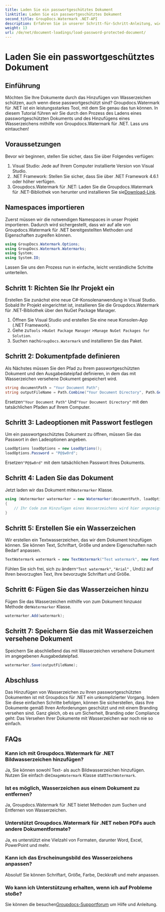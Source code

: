 ```yaml
---
title: Laden Sie ein passwortgeschütztes Dokument
linktitle: Laden Sie ein passwortgeschütztes Dokument
second_title: GroupDocs.Watermark .NET-API
description: Erfahren Sie in unserer Schritt-für-Schritt-Anleitung, wie Sie mit Groupdocs for .NET Wasserzeichen zu passwortgeschützten Dokumenten hinzufügen. Sichern und kennzeichnen Sie Ihre Dateien ganz einfach.
weight: 13
url: /de/net/document-loadings/load-password-protected-document/
---
```


# Laden Sie ein passwortgeschütztes Dokument

## Einführung
Möchten Sie Ihre Dokumente durch das Hinzufügen von Wasserzeichen schützen, auch wenn diese passwortgeschützt sind? Groupdocs.Watermark für .NET ist ein leistungsstarkes Tool, mit dem Sie genau das tun können. In diesem Tutorial führen wir Sie durch den Prozess des Ladens eines passwortgeschützten Dokuments und des Hinzufügens eines Wasserzeichens mithilfe von Groupdocs.Watermark für .NET. Lass uns eintauchen!
## Voraussetzungen
Bevor wir beginnen, stellen Sie sicher, dass Sie über Folgendes verfügen:
1. Visual Studio: Jede auf Ihrem Computer installierte Version von Visual Studio.
2. .NET Framework: Stellen Sie sicher, dass Sie über .NET Framework 4.6.1 oder höher verfügen.
3. Groupdocs.Watermark für .NET: Laden Sie die Groupdocs.Watermark für .NET-Bibliothek von herunter und installieren Sie sie[Download-Link](https://releases.groupdocs.com/Watermark/net/).
## Namespaces importieren
Zuerst müssen wir die notwendigen Namespaces in unser Projekt importieren. Dadurch wird sichergestellt, dass wir auf alle von Groupdocs.Watermark für .NET bereitgestellten Methoden und Eigenschaften zugreifen können.
```csharp
using GroupDocs.Watermark.Options;
using GroupDocs.Watermark.Watermarks;
using System;
using System.IO;
```
Lassen Sie uns den Prozess nun in einfache, leicht verständliche Schritte unterteilen.
## Schritt 1: Richten Sie Ihr Projekt ein
Erstellen Sie zunächst eine neue C#-Konsolenanwendung in Visual Studio. Sobald Ihr Projekt eingerichtet ist, installieren Sie die Groupdocs.Watermark für .NET-Bibliothek über den NuGet Package Manager.
1. Öffnen Sie Visual Studio und erstellen Sie eine neue Konsolen-App (.NET Framework).
2.  Gehe zu`Tools` >`NuGet Package Manager` >`Manage NuGet Packages for Solution`.
3.  Suchen nach`GroupDocs.Watermark` und installieren Sie das Paket.
## Schritt 2: Dokumentpfade definieren
Als Nächstes müssen Sie den Pfad zu Ihrem passwortgeschützten Dokument und den Ausgabedateipfad definieren, in dem das mit Wasserzeichen versehene Dokument gespeichert wird.
```csharp
string documentPath = "Your Document Path";
string outputFileName = Path.Combine("Your Document Directory", Path.GetFileName(documentPath));
```
 Ersetzen`"Your Document Path"` Und`"Your Document Directory"` mit den tatsächlichen Pfaden auf Ihrem Computer.
## Schritt 3: Ladeoptionen mit Passwort festlegen
Um ein passwortgeschütztes Dokument zu öffnen, müssen Sie das Passwort in den Ladeoptionen angeben.
```csharp
LoadOptions loadOptions = new LoadOptions();
loadOptions.Password = "P@$w0rd";
```
 Ersetzen`"P@$w0rd"` mit dem tatsächlichen Passwort Ihres Dokuments.
## Schritt 4: Laden Sie das Dokument
 Jetzt laden wir das Dokument mit`Watermarker` Klasse.
```csharp
using (Watermarker watermarker = new Watermarker(documentPath, loadOptions))
{
    // Ihr Code zum Hinzufügen eines Wasserzeichens wird hier angezeigt
}
```
## Schritt 5: Erstellen Sie ein Wasserzeichen
Wir erstellen ein Textwasserzeichen, das wir dem Dokument hinzufügen können. Sie können Text, Schriftart, Größe und andere Eigenschaften nach Bedarf anpassen.
```csharp
TextWatermark watermark = new TextWatermark("Test watermark", new Font("Arial", 12));
```
 Fühlen Sie sich frei, sich zu ändern`"Test watermark"`, `"Arial"` , Und`12` auf Ihren bevorzugten Text, Ihre bevorzugte Schriftart und Größe.
## Schritt 6: Fügen Sie das Wasserzeichen hinzu
 Fügen Sie das Wasserzeichen mithilfe von zum Dokument hinzu`Add` Methode der`Watermarker` Klasse.
```csharp
watermarker.Add(watermark);
```
## Schritt 7: Speichern Sie das mit Wasserzeichen versehene Dokument
Speichern Sie abschließend das mit Wasserzeichen versehene Dokument im angegebenen Ausgabedateipfad.
```csharp
watermarker.Save(outputFileName);
```
## Abschluss
Das Hinzufügen von Wasserzeichen zu Ihren passwortgeschützten Dokumenten ist mit Groupdocs für .NET ein unkomplizierter Vorgang. Indem Sie diese einfachen Schritte befolgen, können Sie sicherstellen, dass Ihre Dokumente gemäß Ihren Anforderungen geschützt und mit einem Branding versehen sind. Ganz gleich, ob es um Sicherheit, Branding oder Compliance geht: Das Versehen Ihrer Dokumente mit Wasserzeichen war noch nie so einfach.
## FAQs
### Kann ich mit Groupdocs.Watermark für .NET Bildwasserzeichen hinzufügen?
 Ja, Sie können sowohl Text- als auch Bildwasserzeichen hinzufügen. Nutzen Sie einfach die`ImageWatermark` Klasse statt`TextWatermark`.
### Ist es möglich, Wasserzeichen aus einem Dokument zu entfernen?
Ja, Groupdocs.Watermark für .NET bietet Methoden zum Suchen und Entfernen von Wasserzeichen.
### Unterstützt Groupdocs.Watermark für .NET neben PDFs auch andere Dokumentformate?
Ja, es unterstützt eine Vielzahl von Formaten, darunter Word, Excel, PowerPoint und mehr.
### Kann ich das Erscheinungsbild des Wasserzeichens anpassen?
Absolut! Sie können Schriftart, Größe, Farbe, Deckkraft und mehr anpassen.
### Wo kann ich Unterstützung erhalten, wenn ich auf Probleme stoße?
 Sie können die besuchen[Groupdocs-Supportforum](https://forum.groupdocs.com/c/watermark/19) um Hilfe und Anleitung.